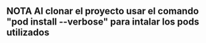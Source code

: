 NOTA
Al clonar el proyecto usar el comando "pod install --verbose" para intalar los pods utilizados
------
